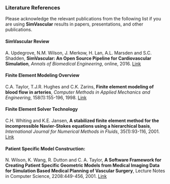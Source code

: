 ### Literature References

Please acknowledge the relevant publications from the following list if you are using **SimVascular** results in papers, presentations, and other publications.

#### SimVascular Review

A. Updegrove, N.M. Wilson, J. Merkow, H. Lan, A.L. Marsden and S.C. Shadden, **SimVascular: An Open Source Pipeline for Cardiovascular Simulation**, _Annals of Biomedical Engineering_, online, 2016. [Link](http://link.springer.com/article/10.1007/s10439-016-1762-8)

#### Finite Element Modeling Overview

C.A. Taylor, T.J.R. Hughes and C.K. Zarins, **Finite element modeling of blood flow in arteries**, _Computer Methods in Applied Mechanics and Engineering_, 158(1):155-196, 1998. [Link](http://www.sciencedirect.com/science/article/pii/S004578259880008X)

#### Finite Element Solver Technology

C.H. Whiting and K.E. Jansen, **A stabilized finite element method for the incompressible Navier-Stokes equations using a hierarchical basis**, _International Journal for Numerical Methods in Fluids_, 35(1):93-116, 2001. [Link](http://onlinelibrary.wiley.com/doi/10.1002/1097-0363(20010115)35:1%3C93::AID-FLD85%3E3.0.CO;2-G/abstract)

#### Patient Specific Model Construction:  

N. Wilson, K. Wang, R. Dutton and C. A. Taylor, **A Software Framework for Creating Patient Specific Geometric Models from Medical Imaging Data for Simulation Based Medical Planning of Vascular Surgery**, Lecture Notes in Computer Science, 2208:449-456, 2001. [Link](http://link.springer.com/chapter/10.1007/3-540-45468-3_54#page-1)



